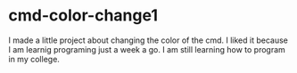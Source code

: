 # cmd-color-change1
I made a little project about changing the color of the cmd. I liked it because I am learnig programing just a week a go.
I am still learning how to program in my college.
